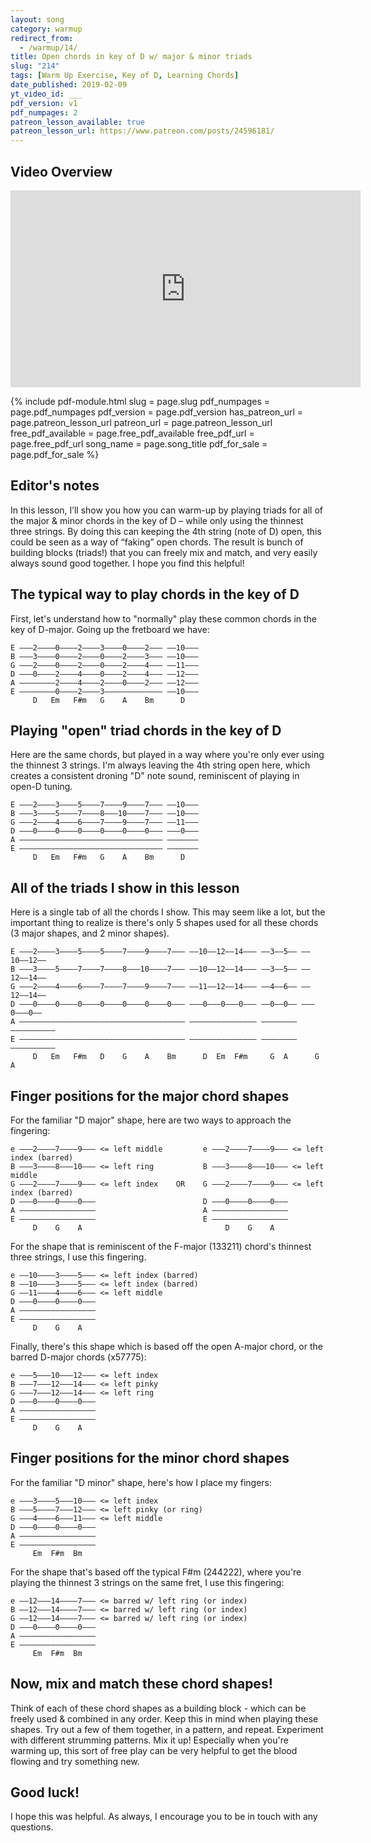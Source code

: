 ```yaml
---
layout: song
category: warmup
redirect_from:
  - /warmup/14/
title: Open chords in key of D w/ major & minor triads
slug: "214"
tags: [Warm Up Exercise, Key of D, Learning Chords]
date_published: 2019-02-09
yt_video_id: ___
pdf_version: v1
pdf_numpages: 2
patreon_lesson_available: true
patreon_lesson_url: https://www.patreon.com/posts/24596181/
---
```


## Video Overview

<iframe width="560" height="315" src="https://www.youtube.com/embed/LbzdtWfoIQk?showinfo=0" frameborder="0" allowfullscreen></iframe>

<!-- Coming soon... -->

{% include pdf-module.html slug = page.slug pdf_numpages = page.pdf_numpages pdf_version = page.pdf_version has_patreon_url = page.patreon_lesson_url patreon_url = page.patreon_lesson_url free_pdf_available = page.free_pdf_available free_pdf_url = page.free_pdf_url song_name = page.song_title pdf_for_sale = page.pdf_for_sale %}

<!-- Coming soon... -->

## Editor's notes

In this lesson, I’ll show you how you can warm-up by playing triads for all of the major & minor chords in the key of D – while only using the thinnest three strings. By doing this can keeping the 4th string (note of D) open, this could be seen as a way of “faking” open chords. The result is bunch of building blocks (triads!) that you can freely mix and match, and very easily always sound good together. I hope you find this helpful!

## The typical way to play chords in the key of D

First, let's understand how to "normally" play these common chords in the key of D-major. Going up the fretboard we have:

    E –––2––––0––––2––––3––––0––––2––– ––10–––
    B –––3––––0––––2––––0––––2––––3––– ––10–––
    G –––2––––0––––2––––0––––2––––4––– ––11–––
    D –––0––––2––––4––––0––––2––––4––– ––12–––
    A ––––––––2––––4––––2––––0––––2––– ––12–––
    E ––––––––0––––2––––3––––––––––––– ––10–––
         D   Em   F#m   G    A    Bm      D   

## Playing "open" triad chords in the key of D

Here are the same chords, but played in a way where you're only ever using the thinnest 3 strings. I'm always leaving the 4th string open here, which creates a consistent droning "D" note sound, reminiscent of playing in open-D tuning.

    E –––2––––3––––5––––7––––9––––7––– ––10–––
    B –––3––––5––––7––––8–––10––––7––– ––10–––
    G –––2––––4––––6––––7––––9––––7––– ––11–––
    D –––0––––0––––0––––0––––0––––0––– –––0–––
    A –––––––––––––––––––––––––––––––– –––––––
    E –––––––––––––––––––––––––––––––– –––––––
         D   Em   F#m   G    A    Bm      D   

## All of the triads I show in this lesson

Here is a single tab of all the chords I show. This may seem like a lot, but the important thing to realize is there's only 5 shapes used for all these chords (3 major shapes, and 2 minor shapes).

    E –––2––––3––––5––––5––––7––––9––––7––– ––10––12––14––– ––3––5–– ––10––12––
    B –––3––––5––––7––––7––––8–––10––––7––– ––10––12––14––– ––3––5–– ––12––14––
    G –––2––––4––––6––––7––––7––––9––––7––– ––11––12––14––– ––4––6–– ––12––14––
    D –––0––––0––––0––––0––––0––––0––––0––– –––0–––0–––0––– ––0––0–– –––0–––0––
    A ––––––––––––––––––––––––––––––––––––– ––––––––––––––– –––––––– ––––––––––
    E ––––––––––––––––––––––––––––––––––––– ––––––––––––––– –––––––– ––––––––––
         D   Em   F#m   D    G    A    Bm      D  Em  F#m     G  A      G   A   

## Finger positions for the major chord shapes

For the familiar "D major" shape, here are two ways to approach the fingering:

    e –––2––––7––––9––– <= left middle         e –––2––––7––––9––– <= left index (barred)      
    B –––3––––8–––10––– <= left ring           B –––3––––8–––10––– <= left middle
    G –––2––––7––––9––– <= left index    OR    G –––2––––7––––9––– <= left index (barred)      
    D –––0––––0––––0–––                        D –––0––––0––––0–––
    A –––––––––––––––––                        A –––––––––––––––––                    
    E –––––––––––––––––                        E –––––––––––––––––                    
         D    G    A                                D    G    A                       

For the shape that is reminiscent of the F-major (133211) chord's thinnest three strings, I use this fingering.

    e ––10––––3––––5––– <= left index (barred)
    B ––10––––3––––5––– <= left index (barred)   
    G ––11––––4––––6––– <= left middle
    D –––0––––0––––0–––                
    A –––––––––––––––––                
    E –––––––––––––––––                
         D    G    A                   

Finally, there's this shape which is based off the open A-major chord, or the barred D-major chords (x57775):

    e –––5–––10–––12––– <= left index
    B –––7–––12–––14––– <= left pinky
    G –––7–––12–––14––– <= left ring
    D –––0––––0––––0–––                
    A –––––––––––––––––                
    E –––––––––––––––––                
         D    G    A     

## Finger positions for the minor chord shapes

For the familiar "D minor" shape, here's how I place my fingers:

    e –––3––––5–––10––– <= left index
    B –––5––––7–––12––– <= left pinky (or ring)     
    G –––4––––6–––11––– <= left middle
    D –––0––––0––––0–––                  
    A –––––––––––––––––                  
    E –––––––––––––––––                  
         Em  F#m  Bm

For the shape that's based off the typical F#m (244222), where you're playing the thinnest 3 strings on the same fret, I use this fingering:

    e ––12–––14––––7––– <= barred w/ left ring (or index)
    B ––12–––14––––7––– <= barred w/ left ring (or index)
    G ––12–––14––––7––– <= barred w/ left ring (or index)
    D –––0––––0––––0–––                  
    A –––––––––––––––––                  
    E –––––––––––––––––                  
         Em  F#m  Bm

## Now, mix and match these chord shapes!

Think of each of these chord shapes as a building block - which can be freely used & combined in any order. Keep this in mind when playing these shapes. Try out a few of them together, in a pattern, and repeat. Experiment with different strumming patterns. Mix it up! Especially when you're warming up, this sort of free play can be very helpful to get the blood flowing and try something new.

## Good luck!

I hope this was helpful. As always, I encourage you to be in touch with any questions.
